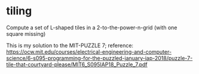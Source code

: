 # tiling
Compute a set of L-shaped tiles in a 2-to-the-power-n-grid (with one square missing)

This is my solution to the MIT-PUZZLE 7;
reference:
https://ocw.mit.edu/courses/electrical-engineering-and-computer-science/6-s095-programming-for-the-puzzled-january-iap-2018/puzzle-7-tile-that-courtyard-please/MIT6_S095IAP18_Puzzle_7.pdf

